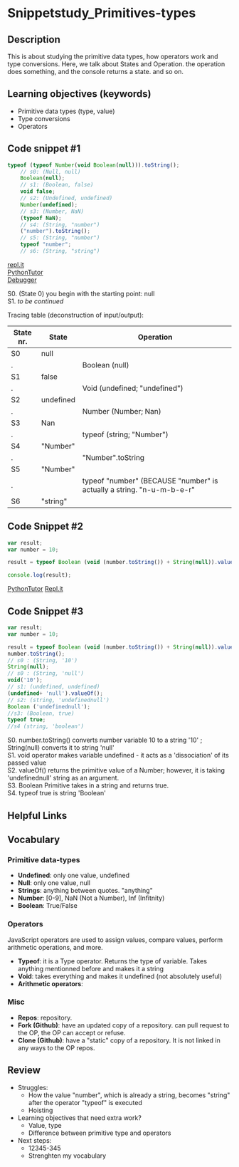 # Snippetstudy_Primitives-types
  
## Description
  
This is about studying the primitive data types, how operators work and type conversions. Here, we talk about States and Operation. the operation does something, and the console returns a state. and so on.

<!---
personal note: use ctrl+f and lookup "continued" to find where you haven't finish.
-->
  
## Learning objectives (keywords)
  
* Primitive data types (type, value)
* Type conversions
* Operators
  
## Code snippet #1
  
```js
typeof (typeof Number(void Boolean(null))).toString();
    // s0: (Null, null)
    Boolean(null);
    // s1: (Boolean, false)
    void false;
    // s2: (Undefined, undefined)
    Number(undefined);
    // s3: (Number, NaN)
    (typeof NaN);
    // s4: (String, "number")
    ("number").toString();
    // s5: (String, "number")
    typeof "number";
    // s6: (String, "string")
```
[repl.it](https://repl.it/@colevandersWands/primitive-types)  
[PythonTutor](https://goo.gl/QahvNv)  
[Debugger](https://www.w3schools.com/code/tryit.asp?filename=FU1BIF6VJMS4) 
   
S0. (State 0) you begin with the starting point: null   
S1. _to be continued_
   
Tracing table (deconstruction of input/output):
   
State nr. | State | Operation
------------|------------ | -------------
S0  | null |  
 . |  | Boolean (null)
S1 | false | 
. | | Void (undefined; "undefined")
S2 | undefined | 
. |  | Number (Number; Nan)
S3 | Nan | 
. |  | typeof (string; "Number")
S4 | "Number" | 
. | | "Number".toString
S5| "Number" | 
. | | typeof "number" (BECAUSE "number" is actually a string. "n-u-m-b-e-r"
S6 | "string" | 
  
## Code Snippet #2
  
````js
var result;
var number = 10;

result = typeof Boolean (void (number.toString()) + String(null)).valueOf();

console.log(result);

````
  
[PythonTutor](http://www.pythontutor.com/javascript.html#code=var%20result%3B%0Avar%20number%20%3D%2010%3B%0A%0Aresult%20%3D%20typeof%20Boolean%20%28void%20%28number.toString%28%29%29%20%2B%20String%28null%29%29.valueOf%28%29%3B%0A%0Aconsole.log%28result%29%3B&curInstr=4&mode=display&origin=opt-frontend.js&py=js&rawInputLstJSON=%5B%5D)
[Repl.it](https://repl.it/@Joaoviana/CodeSnippet)
  
## Code Snippet #3
  
````js
var result;
var number = 10;

result = typeof Boolean (void (number.toString()) + String(null)).valueOf();
number.toString();
// s0 : (String, '10')
String(null);
// s0 : (String, 'null')
void('10');
// s1: (undefined, undefined)
(undefined+ 'null').valueOf();
// s2: (string, 'undefinednull')
Boolean ('undefinednull');
//s3: (Boolean, true)
typeof true;
//s4 (string, 'boolean')
````
  
S0. number.toString() converts number variable 10 to a string '10' ; String(null) converts it to string 'null'   
S1. void operator makes variable undefined - it acts as a 'dissociation' of its passed value   
S2. valueOf() returns the primitive value of a Number; however, it is taking 'undefinednull' string as an argument.   
S3. Boolean Primitive takes in a string and returns true.   
S4. typeof true is string 'Boolean'   
  
## Helpful Links
  
## Vocabulary
  
### Primitive data-types
  
- **Undefined**: only one value, undefined  
- **Null**: only one value, null   
- **Strings**: anything between quotes. "anything"   
- **Number**: [0-9], NaN (Not a Number), Inf (Infitnity)  
- **Boolean**: True/False   
  
### Operators
  
JavaScript operators are used to assign values, compare values, perform arithmetic operations, and more.   
- **Typeof**: it is a Type operator. Returns the type of variable. Takes anything mentionned before and makes it a string   
- **Void**: takes everything and makes it undefined (not absolutely useful)   
- **Arithmetic operators**:
  
### Misc
  
- **Repos**: repository.   
- **Fork (Github)**: have an updated copy of a repository. can pull request to the OP, the OP can accept or refuse.   
- **Clone (Github)**: have a "static" copy of a repository. It is not linked in any ways to the OP repos.   
  
## Review
  
* Struggles: 
  * How the value "number", which is already a string, becomes "string" after the operator "typeof" is executed
  * Hoisting
* Learning objectives that need extra work?   
  * Value, type
  * Difference between primitive type and operators
* Next steps: 
  * 12345-345
  * Strenghten my vocabulary
